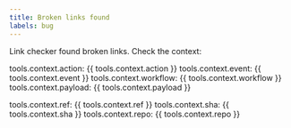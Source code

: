 ```yaml
---
title: Broken links found
labels: bug
---
```

Link checker found broken links. Check the context: 

tools.context.action: {{ tools.context.action }}
tools.context.event: {{ tools.context.event }}
tools.context.workflow: {{ tools.context.workflow }}
tools.context.payload: {{ tools.context.payload }}

tools.context.ref: {{ tools.context.ref }}
tools.context.sha: {{ tools.context.sha }}
tools.context.repo: {{ tools.context.repo }}
